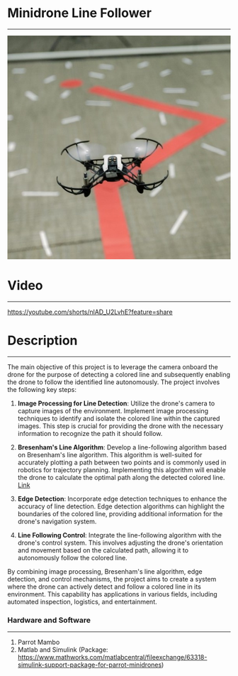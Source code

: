 #  Minidrone Line Follower
***
![line_follower](/screenshots/line_follower.jpg)
# Video
***
https://youtube.com/shorts/nlAD_U2LvhE?feature=share

# Description
***

The main objective of this project is to leverage the camera onboard the drone for the purpose of detecting a colored line and subsequently enabling the drone to follow the identified line autonomously. The project involves the following key steps:

1. **Image Processing for Line Detection**: Utilize the drone's camera to capture images of the environment. Implement image processing techniques to identify and isolate the colored line within the captured images. This step is crucial for providing the drone with the necessary information to recognize the path it should follow.

2. **Bresenham's Line Algorithm**: Develop a line-following algorithm based on Bresenham's line algorithm. This algorithm is well-suited for accurately plotting a path between two points and is commonly used in robotics for trajectory planning. Implementing this algorithm will enable the drone to calculate the optimal path along the detected colored line. [Link](https://digitalbunker.dev/bresenhams-line-algorithm/) 

3. **Edge Detection**: Incorporate edge detection techniques to enhance the accuracy of line detection. Edge detection algorithms can highlight the boundaries of the colored line, providing additional information for the drone's navigation system.

4. **Line Following Control**: Integrate the line-following algorithm with the drone's control system. This involves adjusting the drone's orientation and movement based on the calculated path, allowing it to autonomously follow the colored line.

By combining image processing, Bresenham's line algorithm, edge detection, and control mechanisms, the project aims to create a system where the drone can actively detect and follow a colored line in its environment. This capability has applications in various fields, including automated inspection, logistics, and entertainment.

### Hardware and Software
***
1. Parrot Mambo
2. Matlab and Simulink (Package: https://www.mathworks.com/matlabcentral/fileexchange/63318-simulink-support-package-for-parrot-minidrones)
